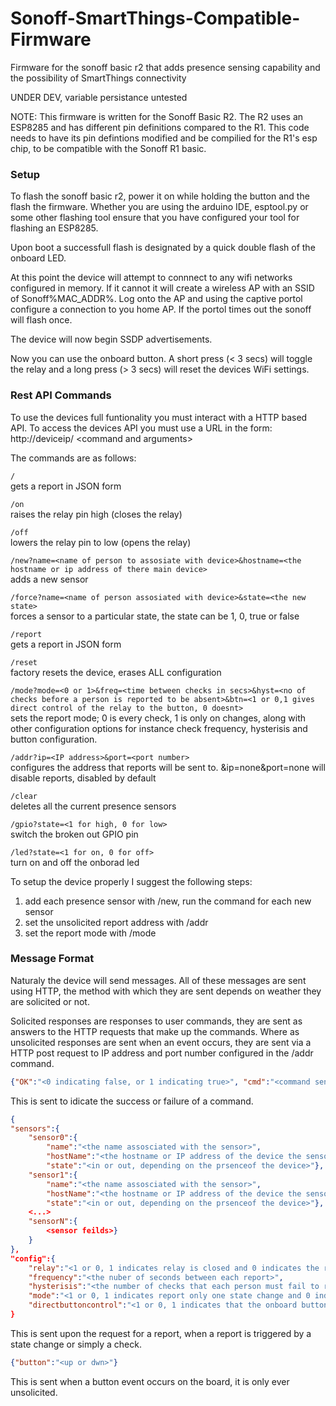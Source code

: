 # Sonoff-SmartThings-Compatible-Firmware #
Firmware for the sonoff basic r2 that adds presence sensing capability and the possibility of SmartThings connectivity

UNDER DEV, variable persistance untested

NOTE:   This firmware is written for the Sonoff Basic R2. The R2 uses an ESP8285 and has different pin definitions compared to the R1.
	This code needs to have its pin defintions modified and be compilied for the R1's esp chip, to be compatible with the 
	Sonoff R1 basic.

### Setup ###

To flash the sonoff basic r2, power it on while holding the button and the flash the firmware. Whether you are using the arduino IDE, 
esptool.py or some other flashing tool ensure that you have configured your tool for flashing an ESP8285.

Upon boot a successfull flash is designated by a quick double flash of the onboard LED.

At this point the device will attempt to connnect to any wifi networks configured in memory. If it cannot it will create a wireless
AP with an SSID of Sonoff%MAC_ADDR%. Log onto the AP and using the captive portol configure a connection to you home AP.
If the portol times out the sonoff will flash once.

The device will now begin SSDP advertisements.

Now you can use the onboard button. A short press (\< 3 secs) will toggle the relay and a long press (\> 3 secs) will reset the devices 
WiFi settings.  

### Rest API Commands ###

To use the devices full funtionality you must interact with a HTTP based API.
To access the devices API you must use a URL in the form:
http://deviceip/ \<command and arguments\>

The commands are as follows:

  ```/``` \
  gets a report in JSON form

  ```/on``` \
  raises the relay pin high (closes the relay)

  ```/off``` \
  lowers the relay pin to low (opens the relay)

  ```/new?name=<name of person to assosiate with device>&hostname=<the hostname or ip address of there main device>``` \
  adds a new sensor

  ```/force?name=<name of person assosiated with device>&state=<the new state>``` \
  forces a sensor to a particular state, the state can be 1, 0, true or false

  ```/report``` \
  gets a report in JSON form

  ```/reset``` \
  factory resets the device, erases ALL configuration

  ```/mode?mode=<0 or 1>&freq=<time between checks in secs>&hyst=<no of checks before a person is reported to be absent>&btn=<1 or 0,1 gives direct control of the relay to the button, 0 doesnt>``` \
  sets the report mode; 0 is every check, 1 is only on changes, along with other configuration options for instance check frequency,   	  hysterisis and button configuration.

  ```/addr?ip=<IP address>&port=<port number>``` \
  configures the address that reports will be sent to. &ip=none&port=none will disable reports, disabled by default
  
  ```/clear``` \
  deletes all the current presence sensors
  
  ```/gpio?state=<1 for high, 0 for low>``` \
  switch the broken out GPIO pin
  
  ```/led?state=<1 for on, 0 for off>``` \
  turn on and off the onborad led

To setup the device properly I suggest the following steps:
1. add each presence sensor with /new, run the command for each new sensor
2. set the unsolicited report address with /addr
3. set the report mode with /mode

### Message Format ###

Naturaly the device will send messages. All of these messages are sent using HTTP, the method with which they are sent depends on weather they are solicited or not.

Solicited responses are responses to user commands, they are sent as answers to the HTTP requests that make up the commands. Where as unsolicited responses are sent when an event occurs, they are sent via a HTTP post request to IP address and port number configured in the /addr command.

```JSON
{"OK":"<0 indicating false, or 1 indicating true>", "cmd":"<command sent - for example 'new' or 'on'>"}
```
This  is sent to idicate the success or failure of a command. 

```JSON
{
"sensors":{
	"sensor0":{
		"name":"<the name assosciated with the sensor>",
		"hostName":"<the hostname or IP address of the device the sensor looks for>",
		"state":"<in or out, depending on the prsenceof the device>"},
	"sensor1":{
		"name":"<the name assosciated with the sensor>",
		"hostName":"<the hostname or IP address of the device the sensor looks for>",
		"state":"<in or out, depending on the prsenceof the device>"},
	<...>
	"sensorN":{
		<sensor feilds>}
	}
},
"config":{
 	"relay":"<1 or 0, 1 indicates relay is closed and 0 indicates the relay is open>",
	"frequency":"<the nuber of seconds between each report>",
	"hysterisis":"<the number of checks that each person must fail to report before absence in confirmed>",
	"mode":"<1 or 0, 1 indicates report only one state change and 0 indicates a report per check>",
	"directbuttoncontrol":"<1 or 0, 1 indicates that the onboard button directly controls the relay>"}
}
```
This is sent upon the request for a report, when a report is triggered by a state change or simply a check.

```JSON
{"button":"<up or dwn>"}
```
This is sent when a button event occurs on the board, it is only ever unsolicited.
